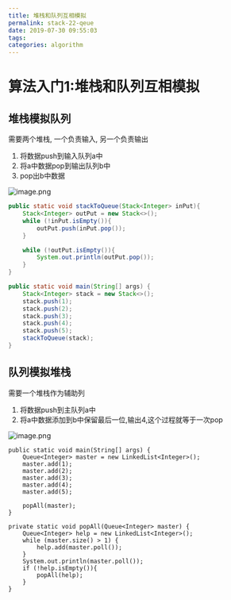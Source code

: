 ```yaml
---
title: 堆栈和队列互相模拟
permalink: stack-22-qeue
date: 2019-07-30 09:55:03
tags:
categories: algorithm
---
```

# 算法入门1:堆栈和队列互相模拟


## 堆栈模拟队列
需要两个堆栈, 一个负责输入, 另一个负责输出

1. 将数据push到输入队列a中
1. 将a中数据pop到输出队列b中
1. pop出b中数据

<!--more-->

![image.png](https://cdn.nlark.com/yuque/0/2019/png/178066/1564449482087-9ea072e2-df27-462f-a559-2b5da15b194d.png#align=left&display=inline&height=182&name=image.png&originHeight=364&originWidth=562&size=33540&status=done&width=281)

```java
public static void stackToQueue(Stack<Integer> inPut){
    Stack<Integer> outPut = new Stack<>();
    while (!inPut.isEmpty()){
        outPut.push(inPut.pop());
    }

    while (!outPut.isEmpty()){
        System.out.println(outPut.pop());
    }
}

public static void main(String[] args) {
    Stack<Integer> stack = new Stack<>();
    stack.push(1);
    stack.push(2);
    stack.push(3);
    stack.push(4);
    stack.push(5);
    stackToQueue(stack);
}
```

## 队列模拟堆栈
需要一个堆栈作为辅助列

1. 将数据push到主队列a中
1. 将a中数据添加到b中保留最后一位,输出4,这个过程就等于一次pop

![image.png](https://cdn.nlark.com/yuque/0/2019/png/178066/1564450301204-cb563c97-cd87-4e01-ae69-e281115b37ad.png#align=left&display=inline&height=167&name=image.png&originHeight=334&originWidth=420&size=30006&status=done&width=210)

```
public static void main(String[] args) {
    Queue<Integer> master = new LinkedList<Integer>();
    master.add(1);
    master.add(2);
    master.add(3);
    master.add(4);
    master.add(5);

    popAll(master);
}

private static void popAll(Queue<Integer> master) {
    Queue<Integer> help = new LinkedList<Integer>();
    while (master.size() > 1) {
        help.add(master.poll());
    }
    System.out.println(master.poll());
    if (!help.isEmpty()){
        popAll(help);
    }
}
```